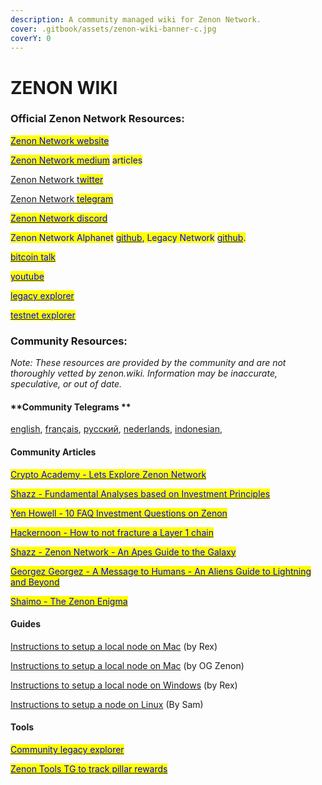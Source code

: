 ```yaml
---
description: A community managed wiki for Zenon Network.
cover: .gitbook/assets/zenon-wiki-banner-c.jpg
coverY: 0
---
```


# ZENON WIKI

### **Official Zenon Network Resources:**

<mark style="color:blue;"></mark>[<mark style="color:blue;">Zenon Network website</mark>](https://zenon.network)<mark style="color:blue;"></mark>

<mark style="color:blue;"></mark>[<mark style="color:blue;">Zenon Network medium</mark>](https://medium.com/@zenon.network) <mark style="color:blue;">articles</mark>

[Zenon Network t<mark style="color:blue;">witter</mark> ](https://twitter.com/Zenon\_Network)

[Zenon Network <mark style="color:blue;">telegram</mark>](https://t.me/joinchat/MLyPehLIbJj1nw1XOOOltg)<mark style="color:blue;"></mark>

<mark style="color:blue;"></mark>[<mark style="color:blue;">Zenon Network discord</mark>](https://discord.gg/XDDjECy)<mark style="color:blue;"></mark>

<mark style="color:blue;">Zenon Network Alphanet</mark> [<mark style="color:blue;">github</mark>](https://github.com/zenon-network)<mark style="color:blue;">, Legacy Network</mark> [<mark style="color:blue;">github</mark>](https://github.com/zenonnetwork)<mark style="color:blue;">.</mark>

<mark style="color:blue;"></mark>[<mark style="color:blue;">bitcoin talk</mark>](https://bitcointalk.org/index.php?topic=5279643.msg55303681#msg55303681)<mark style="color:blue;"></mark>

<mark style="color:blue;"></mark>[<mark style="color:blue;">youtube</mark>](https://www.youtube.com/channel/UCDb8ZtqBt6l5l4HugCnJwhQ)<mark style="color:blue;"></mark>

<mark style="color:blue;"></mark>[<mark style="color:blue;">legacy explorer</mark>](https://explore.zenon.network)<mark style="color:blue;"></mark>

<mark style="color:blue;"></mark>[<mark style="color:blue;">testnet explorer</mark>](https://explorer.znn.space)<mark style="color:blue;"></mark>

### **Community Resources:**

_Note: These resources are provided by the community and are not thoroughly vetted by zenon.wiki. Information may be inaccurate, speculative, or out of date._

#### **Community Telegrams **

[english](https://t.me/Zenon\_Community), [français](https://t.me/ZenonFR), [русский](https://t.me/Zenonnetwork\_Ru), [nederlands](https://t.me/ZenonNL), [indonesian](https://t.me/zenonnetwork\_ind),&#x20;

#### **Community Articles**

<mark style="color:blue;"></mark>[<mark style="color:blue;">Crypto Academy - Lets Explore Zenon Network</mark>](https://knowledgeiskey2017.medium.com/lets-explore-zenon-network-cf46d6a8d1ee)<mark style="color:blue;"></mark>

<mark style="color:blue;"></mark>[<mark style="color:blue;">Shazz - Fundamental Analyses based on Investment Principles</mark>](https://shazzamazzash.medium.com/fundamental-analysis-of-zenon-network-based-on-charlie-mungers-investment-principles-9097db0fa1bd)<mark style="color:blue;"></mark>

<mark style="color:blue;"></mark>[<mark style="color:blue;">Yen Howell - 10 FAQ Investment Questions on Zenon</mark>](https://yenhowell.medium.com/zenon-101-10-frequently-asked-questions-when-investing-in-zenon-b7eb0cd1a7de)<mark style="color:blue;"></mark>

<mark style="color:blue;"></mark>[<mark style="color:blue;">Hackernoon - How to not fracture a Layer 1 chain</mark>](https://hackernoon.com/how-not-to-fracture-a-layer-1-chain-qgi530g3)<mark style="color:blue;"></mark>

<mark style="color:blue;"></mark>[<mark style="color:blue;">Shazz - Zenon Network - An Apes Guide to the Galaxy</mark>](https://shazzamazzash.medium.com/zenon-network-an-apes-guide-to-the-galaxy-7aad7dacdfef)<mark style="color:blue;"></mark>

<mark style="color:blue;"></mark>[<mark style="color:blue;">Georgez Georgez - A Message to Humans - An Aliens Guide to Lightning and Beyond</mark>](https://medium.com/@georgezgeorgez/a-message-to-humans-an-aliens-guide-to-lightning-network-watchtower-limitations-and-beyond-96138967fa9b)<mark style="color:blue;"></mark>

<mark style="color:blue;"></mark>[<mark style="color:blue;">Shaimo - The Zenon Enigma</mark>](https://medium.com/@shaimo/the-zenon-enigma-782f8b293bd6)<mark style="color:blue;"></mark>

#### **Guides**

[Instructions to setup a local node on Mac](https://pastebin.com/tfgN4d79) (by Rex)

[Instructions to setup a local node on Mac](https://twitter.com/zenonorg/status/1464852904037265412?s=21) (by OG Zenon)

[Instructions to setup a local node on Windows](https://pastebin.com/eJp7L0rw) (by Rex)

[Instructions to setup a node on Linux](https://docs.zenon.wiki/home/how-to-run-a-node) (By Sam)

#### **Tools**

<mark style="color:blue;"></mark>[<mark style="color:blue;">Community legacy explorer</mark>](https://explorer.zenon.community)<mark style="color:blue;"></mark>

<mark style="color:blue;"></mark>[<mark style="color:blue;">Zenon Tools TG to track pillar rewards</mark>](https://t.me/pillar\_tracker)<mark style="color:blue;"></mark>
